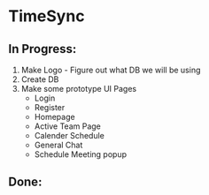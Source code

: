 # TimeSync
## In Progress:
  1. Make Logo
    - Figure out what DB we will be using
  2. Create DB
  3. Make some prototype UI Pages
       * Login
       * Register
       * Homepage
       * Active Team Page
       * Calender Schedule
       * General Chat
       * Schedule Meeting popup
## Done:
